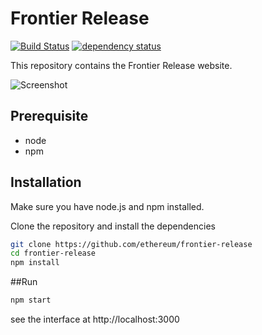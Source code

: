 # Frontier Release

[![Build Status][travis-image]][travis-url] [![dependency status][dep-image]][dep-url]

This repository contains the Frontier Release website.

![Screenshot](https://raw.githubusercontent.com/alexvandesande/frontier-release/master/public/images/screenshot.png "Screenshot")

## Prerequisite
* node
* npm

## Installation
Make sure you have node.js and npm installed.

Clone the repository and install the dependencies

```bash
git clone https://github.com/ethereum/frontier-release
cd frontier-release
npm install
```

##Run

```bash
npm start
```

see the interface at http://localhost:3000

[travis-image]: https://travis-ci.org/ethereum/frontier-release.svg
[travis-url]: https://travis-ci.org/ethereum/frontier-release
[dep-image]: https://david-dm.org/ethereum/frontier-release.svg
[dep-url]: https://david-dm.org/ethereum/frontier-release